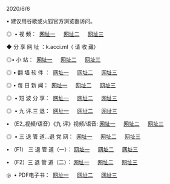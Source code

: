 <p>2020/6/6
<p>• 建议用谷歌或火狐官方浏览器访问。
<p>◎  • 视 频： 
<a href="http://gbz.shirokuriwaki.com/" target="_blank">网址一</a> 　 
<a href="http://gsj.shirokuriwaki.com/" target="_blank">网址二</a> 　 
<a href="http://goa.shirokuriwaki.com/b.html" target="_blank">网址三</a>
<p>◆ 分 享 网 址 ：k.acci.ml（ 请 收 藏） </p>

<p>◎•  小 站：  
<a href="http://gbz.shirokuriwaki.com/f.html" target="_blank">网址一</a> 　 
<a href="http://gsj.shirokuriwaki.com/h.html" target="_blank">网址二</a> 　 
<a href="http://goa.shirokuriwaki.com/k/" target="_blank">网址三</a></p><p>

<p>◎  • 翻 墙 软 件 ：  
<a href="http://gbz.shirokuriwaki.com/ff/" target="_blank">网址一</a> 　 
<a href="http://gsj.shirokuriwaki.com/s/read/a1_nd.html" target="_blank">网址二</a> 　 
<a href="http://goa.shirokuriwaki.com/ff/index.html" target="_blank">网址三</a></p>
<p>◎  • 每 日 新 闻：  
<a href="http://gbz.shirokuriwaki.com/day/" target="_blank">网址一</a> 　 
<a href="http://gsj.shirokuriwaki.com/day/" target="_blank">网址二</a> 　 
<a href="http://goa.shirokuriwaki.com/day/index.html" target="_blank">网址三</a></p>
<p>◎   • 短 波 分 享：  
<a href="http://gbz.shirokuriwaki.com/h/" target="_blank">网址一</a> 　 
<a href="http://gsj.shirokuriwaki.com/h/" target="_blank">网址二</a> 　 
<a href="http://goa.shirokuriwaki.com/h/index.html" target="_blank">网址三</a></p>
<p>◎   • 九 评.三 退：  
<a href="http://gbz.shirokuriwaki.com/t/" target="_blank">网址一</a> 　 
<a href="http://gsj.shirokuriwaki.com/v2/index.html" target="_blank">网址二</a> 　 
<a href="http://goa.shirokuriwaki.com/tt/index.html" target="_blank">网址三</a> 　</p>
<p>  • （E2_视频/语音）《九 评》视频/语音: 
<a href="http://gbz.shirokuriwaki.com/7738.html" target="_blank">网址一</a> 　 
<a href="http://gsj.shirokuriwaki.com/7614.html" target="_blank">网址二</a> 　 
<a href="http://goa.shirokuriwaki.com/7633.html" target="_blank">网址三</a></p>
<p>◎   • 三 退 管 道...退 党 网：  
<a href="http://gbz.shirokuriwaki.com/go/td1.html" target="_blank">网址一</a> 　 
<a href="http://gsj.shirokuriwaki.com/go/td2.html" target="_blank">网址二</a> 　 
<a href="http://goa.shirokuriwaki.com/go/td3.html" target="_blank">网址三</a></p>
<p>  • （F1） 三 退 管 道（一）： 
<a href="http://gbz.shirokuriwaki.com/dd/" target="_blank">网址一</a> 　 
<a href="http://gsj.shirokuriwaki.com/s/read/a1_tdx.html" target="_blank">网址二</a> 　 
<a href="http://goa.shirokuriwaki.com/dd/" target="_blank">网址三</a></p>
<p>  • （F2）三 退 管 道（二）： 
<a href="http://gsj.shirokuriwaki.com/d/" target="_blank">网址一</a> 　 
<a href="http://gbz.shirokuriwaki.com/d/index.html" target="_blank">网址二</a> 　 
<a href="http://goa.shirokuriwaki.com/d/" target="_blank">网址三</a></p>
<p>◎   • PDF电子书：  
<a href="http://gbz.shirokuriwaki.com/p/" target="_blank">网址一</a> 　 
<a href="http://gsj.shirokuriwaki.com/p/index.html" target="_blank">网址二</a> 　 
<a href="http://goa.shirokuriwaki.com/p/" target="_blank">网址三</a></p>
